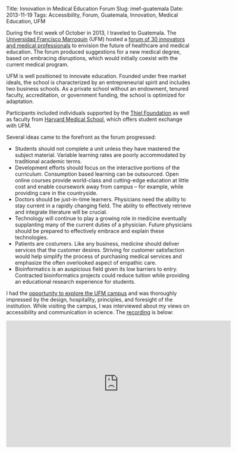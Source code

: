 Title: Innovation in Medical Education Forum
Slug: imef-guatemala
Date: 2013-11-19
Tags: Accessibility, Forum, Guatemala, Innovation, Medical Education, UFM

During the first week of October in 2013, I traveled to Guatemala. The [Universidad Francisco Marroquín](https://www.ufm.edu/index.php/Portal "Universidad Francisco Marroquin Homepage") (UFM) hosted a [forum of 30 innovators and medical professionals](http://noticias.ufm.edu/index.php?title=Innovation_in_Medical_Education_Forum%2C_en_la_UFM "Innovation_in_Medical_Education_Forum%2C_en_la_UFM") to envision the future of healthcare and medical education. The forum produced suggestions for a new medical degree, based on embracing disruptions, which would initially coexist with the current medical program.

UFM is well positioned to innovate education. Founded under free market ideals, the school is characterized by an entrepreneurial spirit and includes two business schools. As a private school without an endowment, tenured faculty, accreditation, or government funding, the school is optimized for adaptation.

Participants included individuals supported by the [Thiel Foundation](http://thielfoundation.org/ "Thiel Foundation Homepage") as well as faculty from [Harvard Medical School](http://hms.harvard.edu/ "Harvard Medical School Homepage"), which offers student exchange with UFM.

Several ideas came to the forefront as the forum progressed:

*   Students should not complete a unit unless they have mastered the subject material. Variable learning rates are poorly accommodated by traditional academic terms.
*   Development efforts should focus on the interactive portions of the curriculum. Consumption based learning can be outsourced. Open online courses provide world-class and cutting-edge education at little cost and enable coursework away from campus – for example, while providing care in the countryside.
*   Doctors should be just-in-time learners. Physicians need the ability to stay current in a rapidly changing field. The ability to effectively retrieve and integrate literature will be crucial.
*   Technology will continue to play a growing role in medicine eventually supplanting many of the current duties of a physician. Future physicians should be prepared to effectively embrace and explain these technologies.
*   Patients are costumers. Like any business, medicine should deliver services that the customer desires. Striving for customer satisfaction would help simplify the process of purchasing medical services and emphasize the often overlooked aspect of empathic care.
*   Bioinformatics is an auspicious field given its low barriers to entry. Contracted bioinformatics projects could reduce tuition while providing an educational research experience for students.

I had the [opportunity to explore the UFM campus](http://noticias.ufm.edu/index.php?title=Cientificos_y_emprendedores_en_la_UFM "Cientificos_y_emprendedores_en_la_UFM") and was thoroughly impressed by the design, hospitality, principles, and foresight of the institution. While visiting the campus, I was interviewed about my views on accessibility and communication in science. The [recording](http://newmedia.ufm.edu/himmelsteinaccessibilityscience "UFM NewMedia Interview Page") is below:

<div class="videoWrapper"><iframe width="604" height="340" src="http://www.youtube.com/embed/twZJCFTFE2g?feature=oembed&rel=0&theme=light&showinfo=0&autohide=1" frameborder="0" allowfullscreen></iframe></div>
